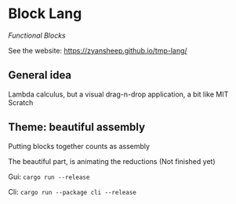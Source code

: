 # Block Lang
*Functional Blocks*

See the website: https://zyansheep.github.io/tmp-lang/

## General idea

Lambda calculus, but a visual drag-n-drop application, a bit like MIT Scratch

## Theme: beautiful assembly

Putting blocks together counts as assembly

The beautiful part, is animating the reductions (Not finished yet)

Gui: `cargo run --release`

Cli: `cargo run --package cli --release`
